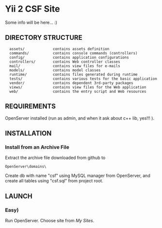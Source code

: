 Yii 2 CSF Site
================================

Some info will be here... :)


DIRECTORY STRUCTURE
-------------------

      assets/             contains assets definition
      commands/           contains console commands (controllers)
      config/             contains application configurations
      controllers/        contains Web controller classes
      mail/               contains view files for e-mails
      models/             contains model classes
      runtime/            contains files generated during runtime
      tests/              contains various tests for the basic application
      vendor/             contains dependent 3rd-party packages
      views/              contains view files for the Web application
      web/                contains the entry script and Web resources



REQUIREMENTS
------------

OpenServer installed (run as admin, and when it ask about c++ lib, yes!!! ).


INSTALLATION
------------

### Install from an Archive File

Extract the archive file downloaded from github to 

~~~
OpenServer\domains\
~~~

Create db with name "csf" using MySQL manager from OpenServer, and create all tables using "csf.sql" from project root.


LAUNCH
-------------

### Easy)

Run OpenServer.
Choose site from *My Sites*.


